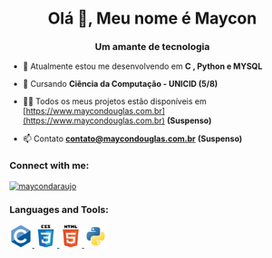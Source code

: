 <h1 align="center">Olá 👋, Meu nome é Maycon</h1>
<h3 align="center">Um amante de tecnologia</h3>

- 🌱 Atualmente estou me desenvolvendo em **C , Python e MYSQL**

- 🏫 Cursando **Ciência da Computação - UNICID (5/8)**

- 👨‍💻 Todos os meus projetos estão disponíveis em [https://www.maycondouglas.com.br](https://www.maycondouglas.com.br) **(Suspenso)**

- 📫 Contato **contato@maycondouglas.com.br** **(Suspenso)**

<h3 align="left">Connect with me:</h3>
<p align="left">
<a href="https://linkedin.com/in/maycondaraujo" target="blank"><img align="center" src="https://raw.githubusercontent.com/rahuldkjain/github-profile-readme-generator/master/src/images/icons/Social/linked-in-alt.svg" alt="maycondaraujo" height="30" width="40" /></a>
</p>

<h3 align="left">Languages and Tools:</h3>
<p align="left"> <a href="https://www.cprogramming.com/" target="_blank" rel="noreferrer"> <img src="https://raw.githubusercontent.com/devicons/devicon/master/icons/c/c-original.svg" alt="c" width="40" height="40"/> </a> <a href="https://www.w3schools.com/css/" target="_blank" rel="noreferrer"> <img src="https://raw.githubusercontent.com/devicons/devicon/master/icons/css3/css3-original-wordmark.svg" alt="css3" width="40" height="40"/> </a> <a href="https://www.w3.org/html/" target="_blank" rel="noreferrer"> <img src="https://raw.githubusercontent.com/devicons/devicon/master/icons/html5/html5-original-wordmark.svg" alt="html5" width="40" height="40"/> </a> <a href="https://www.python.org" target="_blank" rel="noreferrer"> <img src="https://raw.githubusercontent.com/devicons/devicon/master/icons/python/python-original.svg" alt="python" width="40" height="40"/> </a> </p>
